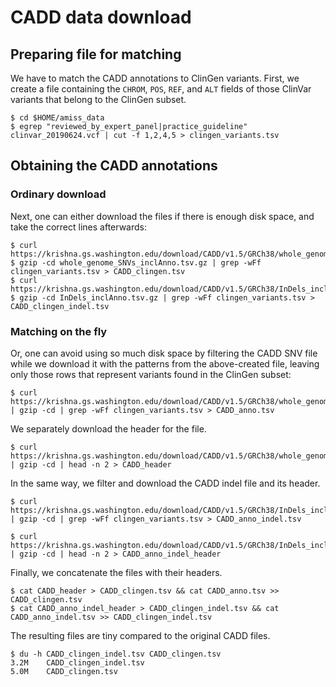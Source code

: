 # CADD data download

## Preparing file for matching

We have to match the CADD annotations to ClinGen variants.
First, we create a file containing the `CHROM`, `POS`, `REF`, and `ALT` fields of those ClinVar variants that belong to the ClinGen subset.

```
$ cd $HOME/amiss_data
$ egrep "reviewed_by_expert_panel|practice_guideline" clinvar_20190624.vcf | cut -f 1,2,4,5 > clingen_variants.tsv
```

## Obtaining the CADD annotations

### Ordinary download

Next, one can either download the files if there is enough disk space, and take the correct lines afterwards:

```
$ curl https://krishna.gs.washington.edu/download/CADD/v1.5/GRCh38/whole_genome_SNVs_inclAnno.tsv.gz
$ gzip -cd whole_genome_SNVs_inclAnno.tsv.gz | grep -wFf clingen_variants.tsv > CADD_clingen.tsv
$ curl https://krishna.gs.washington.edu/download/CADD/v1.5/GRCh38/InDels_inclAnno.tsv.gz
$ gzip -cd InDels_inclAnno.tsv.gz | grep -wFf clingen_variants.tsv > CADD_clingen_indel.tsv
```

### Matching on the fly

Or, one can avoid using so much disk space by filtering the CADD SNV file while we download it with the patterns from the above-created file, leaving only those rows that represent variants found in the ClinGen subset:

```
$ curl https://krishna.gs.washington.edu/download/CADD/v1.5/GRCh38/whole_genome_SNVs_inclAnno.tsv.gz  | gzip -cd | grep -wFf clingen_variants.tsv > CADD_anno.tsv
```

We separately download the header for the file.

```
$ curl https://krishna.gs.washington.edu/download/CADD/v1.5/GRCh38/whole_genome_SNVs_inclAnno.tsv.gz  | gzip -cd | head -n 2 > CADD_header
```

In the same way, we filter and download the CADD indel file and its header.
```
$ curl https://krishna.gs.washington.edu/download/CADD/v1.5/GRCh38/InDels_inclAnno.tsv.gz  | gzip -cd | grep -wFf clingen_variants.tsv > CADD_anno_indel.tsv
```

```
$ curl https://krishna.gs.washington.edu/download/CADD/v1.5/GRCh38/InDels_inclAnno.tsv.gz  | gzip -cd | head -n 2 > CADD_anno_indel_header
```

Finally, we concatenate the files with their headers.

```
$ cat CADD_header > CADD_clingen.tsv && cat CADD_anno.tsv >> CADD_clingen.tsv
$ cat CADD_anno_indel_header > CADD_clingen_indel.tsv && cat CADD_anno_indel.tsv >> CADD_clingen_indel.tsv
```

The resulting files are tiny compared to the original CADD files.

```
$ du -h CADD_clingen_indel.tsv CADD_clingen.tsv
3.2M	CADD_clingen_indel.tsv
5.0M	CADD_clingen.tsv
```
